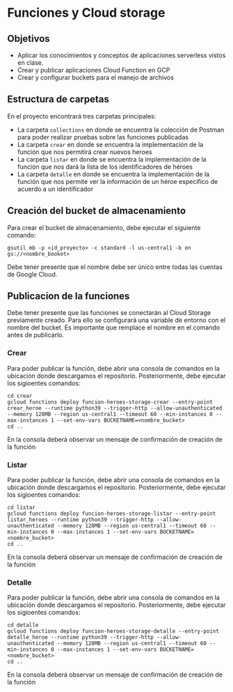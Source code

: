 # Funciones y Cloud storage

## Objetivos

- Aplicar los conocimientos y conceptos de aplicaciones serverless vistos en clase.
- Crear y publicar aplicaciones Cloud Function en GCP
- Crear y configurar buckets para el manejo de archivos

## Estructura de carpetas

En el proyecto encontrará tres carpetas principales:

- La carpeta `collections` en donde se encuentra la colección de Postman para poder realizar pruebas sobre las funciones publicadas
- La carpeta `crear` en donde se encuentra la implementación de la función que nos permitirá crear nuevos heroes 
- La carpeta `listar` en donde se encuentra la implementación de la función que nos dará la lista de los identificadores de héroes 
- La carpeta `detalle` en donde se encuentra la implementación de la función que nos permite ver la información de un héroe especifico de acuerdo a un identificador 

## Creación del bucket de almacenamiento

Para crear el bucket de almacenamiento, debe ejecutar el siguiente comando:

```console
gsutil mb -p <id_proyecto> -c standard -l us-central1 -b on gs://<nombre_booket>
```

Debe tener presente que el nombre debe ser único entre todas las cuentas de Google Cloud.


## Publicacion de la funciones 

Debe tener presente que las funciones se conectarán al Cloud Storage previamente creado. Para ello se configurará una variable de entorno con el nombre del bucket. Es importante que remplace el nombre en el comando antes de publicarlo.

### Crear

Para poder publicar la función, debe abrir una consola de comandos en la ubicación donde descargamos el repositorio. Posteriormente, debe ejecutar los sigioentes comandos:

```console
cd crear
gcloud functions deploy funcion-heroes-storage-crear --entry-point crear_heroe --runtime python39 --trigger-http --allow-unauthenticated --memory 128MB --region us-central1 --timeout 60 --min-instances 0 --max-instances 1 --set-env-vars BUCKETNAME=<nombre_bucket>
cd ..
```

En la consola deberá observar un mensaje de confirmación de creación de la función

### Listar

Para poder publicar la función, debe abrir una consola de comandos en la ubicación donde descargamos el repositorio. Posteriormente, debe ejecutar los sigioentes comandos:

```console
cd listar
gcloud functions deploy funcion-heroes-storage-listar --entry-point listar_heroes --runtime python39 --trigger-http --allow-unauthenticated --memory 128MB --region us-central1 --timeout 60 --min-instances 0 --max-instances 1 --set-env-vars BUCKETNAME=<nombre_bucket>
cd ..
```

En la consola deberá observar un mensaje de confirmación de creación de la función

### Detalle

Para poder publicar la función, debe abrir una consola de comandos en la ubicación donde descargamos el repositorio. Posteriormente, debe ejecutar los sigioentes comandos:

```console
cd detalle
gcloud functions deploy funcion-heroes-storage-detalle --entry-point detalle_heroe --runtime python39 --trigger-http --allow-unauthenticated --memory 128MB --region us-central1 --timeout 60 --min-instances 0 --max-instances 1 --set-env-vars BUCKETNAME=<nombre_bucket>
cd ..
```

En la consola deberá observar un mensaje de confirmación de creación de la función